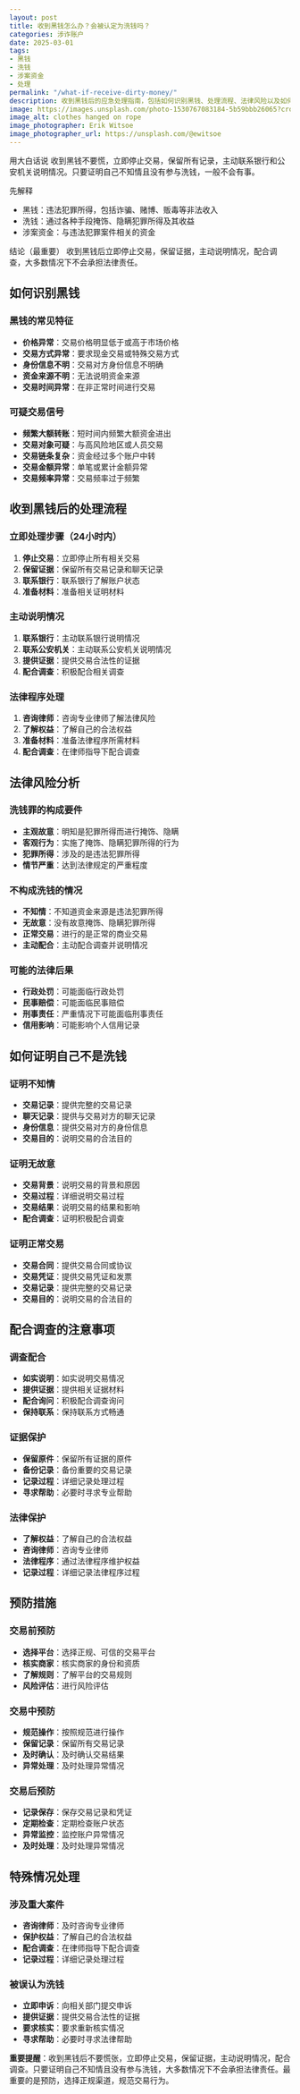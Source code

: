 ```yaml
---
layout: post
title: 收到黑钱怎么办？会被认定为洗钱吗？
categories: 涉诈账户
date: 2025-03-01
tags:
- 黑钱
- 洗钱
- 涉案资金
- 处理
permalink: "/what-if-receive-dirty-money/"
description: 收到黑钱后的应急处理指南，包括如何识别黑钱、处理流程、法律风险以及如何证明自己不是洗钱。
image: https://images.unsplash.com/photo-1530767083184-5b59bbb26065?crop=entropy&cs=tinysrgb&fit=max&fm=jpg&ixid=M3w4MDE0MTh8MHwxfHNlYXJjaHw2fHxtb25leS1sYXVuZGVyaW5nLXByZXZlbnRpb24tZ3VpZGV8ZW58MHwwfHx8MTc1NzMxOTUwNHww&ixlib=rb-4.1.0&q=80&w=1080
image_alt: clothes hanged on rope
image_photographer: Erik Witsoe
image_photographer_url: https://unsplash.com/@ewitsoe
---
```

用大白话说
收到黑钱不要慌，立即停止交易，保留所有记录，主动联系银行和公安机关说明情况。只要证明自己不知情且没有参与洗钱，一般不会有事。

先解释
- 黑钱：违法犯罪所得，包括诈骗、赌博、贩毒等非法收入
- 洗钱：通过各种手段掩饰、隐瞒犯罪所得及其收益
- 涉案资金：与违法犯罪案件相关的资金

结论（最重要）
收到黑钱后立即停止交易，保留证据，主动说明情况，配合调查，大多数情况下不会承担法律责任。

## 如何识别黑钱

### 黑钱的常见特征
- **价格异常**：交易价格明显低于或高于市场价格
- **交易方式异常**：要求现金交易或特殊交易方式
- **身份信息不明**：交易对方身份信息不明确
- **资金来源不明**：无法说明资金来源
- **交易时间异常**：在非正常时间进行交易

### 可疑交易信号
- **频繁大额转账**：短时间内频繁大额资金进出
- **交易对象可疑**：与高风险地区或人员交易
- **交易链条复杂**：资金经过多个账户中转
- **交易金额异常**：单笔或累计金额异常
- **交易频率异常**：交易频率过于频繁

## 收到黑钱后的处理流程

### 立即处理步骤（24小时内）
1. **停止交易**：立即停止所有相关交易
2. **保留证据**：保留所有交易记录和聊天记录
3. **联系银行**：联系银行了解账户状态
4. **准备材料**：准备相关证明材料

### 主动说明情况
1. **联系银行**：主动联系银行说明情况
2. **联系公安机关**：主动联系公安机关说明情况
3. **提供证据**：提供交易合法性的证据
4. **配合调查**：积极配合相关调查

### 法律程序处理
1. **咨询律师**：咨询专业律师了解法律风险
2. **了解权益**：了解自己的合法权益
3. **准备材料**：准备法律程序所需材料
4. **配合调查**：在律师指导下配合调查

## 法律风险分析

### 洗钱罪的构成要件
- **主观故意**：明知是犯罪所得而进行掩饰、隐瞒
- **客观行为**：实施了掩饰、隐瞒犯罪所得的行为
- **犯罪所得**：涉及的是违法犯罪所得
- **情节严重**：达到法律规定的严重程度

### 不构成洗钱的情况
- **不知情**：不知道资金来源是违法犯罪所得
- **无故意**：没有故意掩饰、隐瞒犯罪所得
- **正常交易**：进行的是正常的商业交易
- **主动配合**：主动配合调查并说明情况

### 可能的法律后果
- **行政处罚**：可能面临行政处罚
- **民事赔偿**：可能面临民事赔偿
- **刑事责任**：严重情况下可能面临刑事责任
- **信用影响**：可能影响个人信用记录

## 如何证明自己不是洗钱

### 证明不知情
- **交易记录**：提供完整的交易记录
- **聊天记录**：提供与交易对方的聊天记录
- **身份信息**：提供交易对方的身份信息
- **交易目的**：说明交易的合法目的

### 证明无故意
- **交易背景**：说明交易的背景和原因
- **交易过程**：详细说明交易过程
- **交易结果**：说明交易的结果和影响
- **配合调查**：证明积极配合调查

### 证明正常交易
- **交易合同**：提供交易合同或协议
- **交易凭证**：提供交易凭证和发票
- **交易记录**：提供完整的交易记录
- **交易目的**：说明交易的合法目的

## 配合调查的注意事项

### 调查配合
- **如实说明**：如实说明交易情况
- **提供证据**：提供相关证据材料
- **配合询问**：积极配合调查询问
- **保持联系**：保持联系方式畅通

### 证据保护
- **保留原件**：保留所有证据的原件
- **备份记录**：备份重要的交易记录
- **记录过程**：详细记录处理过程
- **寻求帮助**：必要时寻求专业帮助

### 法律保护
- **了解权益**：了解自己的合法权益
- **咨询律师**：咨询专业律师
- **法律程序**：通过法律程序维护权益
- **记录过程**：详细记录法律程序过程

## 预防措施

### 交易前预防
- **选择平台**：选择正规、可信的交易平台
- **核实商家**：核实商家的身份和资质
- **了解规则**：了解平台的交易规则
- **风险评估**：进行风险评估

### 交易中预防
- **规范操作**：按照规范进行操作
- **保留记录**：保留所有交易记录
- **及时确认**：及时确认交易结果
- **异常处理**：及时处理异常情况

### 交易后预防
- **记录保存**：保存交易记录和凭证
- **定期检查**：定期检查账户状态
- **异常监控**：监控账户异常情况
- **及时处理**：及时处理异常情况

## 特殊情况处理

### 涉及重大案件
- **咨询律师**：及时咨询专业律师
- **保护权益**：了解自己的合法权益
- **配合调查**：在律师指导下配合调查
- **记录过程**：详细记录处理过程

### 被误认为洗钱
- **立即申诉**：向相关部门提交申诉
- **提供证据**：提供交易合法性的证据
- **要求核实**：要求重新核实情况
- **寻求帮助**：必要时寻求法律帮助

**重要提醒**：收到黑钱后不要慌张，立即停止交易，保留证据，主动说明情况，配合调查。只要证明自己不知情且没有参与洗钱，大多数情况下不会承担法律责任。最重要的是预防，选择正规渠道，规范交易行为。
